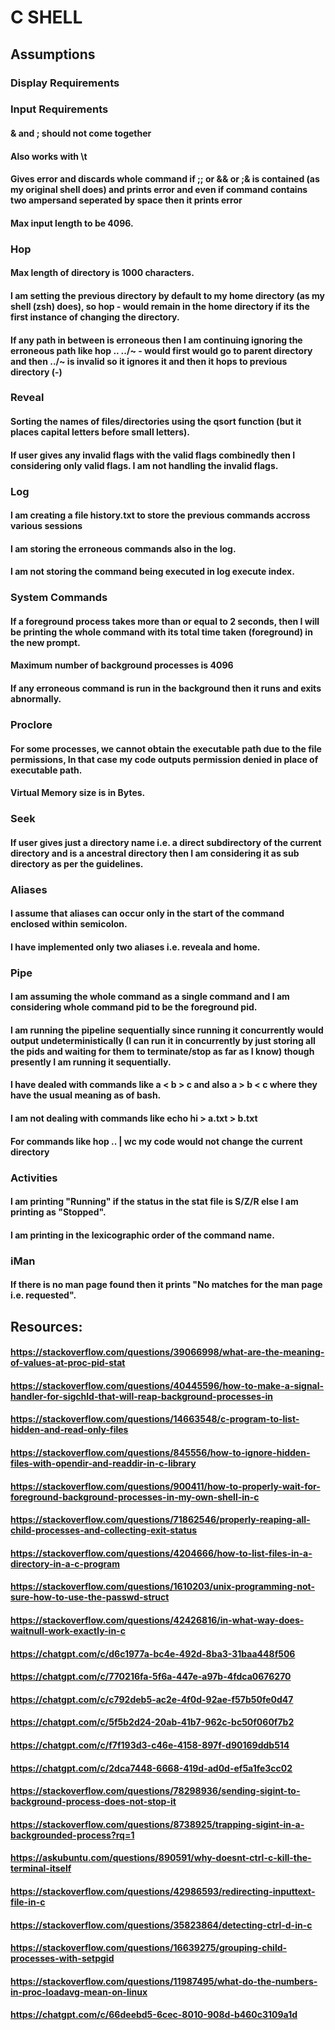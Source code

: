 # C SHELL

## Assumptions

### Display Requirements

### Input Requirements

#### & and ; should not come together

#### Also works with \t

#### Gives error and discards whole command if ;; or && or ;& is contained (as my original shell does) and prints error and even if command contains two ampersand seperated by space then it prints error

#### Max input length to be 4096.

### Hop

#### Max length of directory is 1000 characters.

#### I am setting the previous directory by default to my home directory (as my shell (zsh) does), so hop - would remain in the home directory if its the first instance of changing the directory.

#### If any path in between is erroneous then I am continuing ignoring the erroneous path like hop .. ../~ - would first would go to parent directory and then ../~ is invalid so it ignores it and then it hops to previous directory (-)

### Reveal

#### Sorting the names of files/directories using the qsort function (but it places capital letters before small letters).

#### If user gives any invalid flags with the valid flags combinedly then I considering only valid flags. I am not handling the invalid flags.

### Log

#### I am creating a file history.txt to store the previous commands accross various sessions

#### I am storing the erroneous commands also in the log.

#### I am not storing the command being executed in log execute index.

### System Commands

#### If a foreground process takes more than or equal to 2 seconds, then I will be printing the whole command with its total time taken (foreground) in the new prompt.

#### Maximum number of background processes is 4096

#### If any erroneous command is run in the background then it runs and exits abnormally.

### Proclore

#### For some processes, we cannot obtain the executable path due to the file permissions, In that case my code outputs permission denied in place of executable path.

#### Virtual Memory size is in Bytes.

### Seek

#### If user gives just a directory name i.e. a direct subdirectory of the current directory and is a ancestral directory then I am considering it as sub directory as per the guidelines.

### Aliases

#### I assume that aliases can occur only in the start of the command enclosed within semicolon.

#### I have implemented only two aliases i.e. reveala and home. 

### Pipe

#### I am assuming the whole command as a single command and I am considering whole command pid to be the foreground pid.

#### I am running the pipeline sequentially since running it concurrently would output undeterministically (I can run it in concurrently by just storing all the pids and waiting for them to terminate/stop as far as I know) though presently I am running it sequentially.

#### I have dealed with commands like a < b > c and also a > b < c where they have the usual meaning as of bash.

#### I am not dealing with commands like echo hi > a.txt > b.txt

#### For commands like hop .. | wc my code would not change the current directory

### Activities

#### I am printing "Running" if the status in the stat file is S/Z/R else I am printing as "Stopped".

#### I am printing in the lexicographic order of the command name.

### iMan

#### If there is no man page found then it prints "No matches for the man page i.e. requested".

## Resources:

#### https://stackoverflow.com/questions/39066998/what-are-the-meaning-of-values-at-proc-pid-stat

#### https://stackoverflow.com/questions/40445596/how-to-make-a-signal-handler-for-sigchld-that-will-reap-background-processes-in

#### https://stackoverflow.com/questions/14663548/c-program-to-list-hidden-and-read-only-files

#### https://stackoverflow.com/questions/845556/how-to-ignore-hidden-files-with-opendir-and-readdir-in-c-library

#### https://stackoverflow.com/questions/900411/how-to-properly-wait-for-foreground-background-processes-in-my-own-shell-in-c

#### https://stackoverflow.com/questions/71862546/properly-reaping-all-child-processes-and-collecting-exit-status

#### https://stackoverflow.com/questions/4204666/how-to-list-files-in-a-directory-in-a-c-program

#### https://stackoverflow.com/questions/1610203/unix-programming-not-sure-how-to-use-the-passwd-struct

#### https://stackoverflow.com/questions/42426816/in-what-way-does-waitnull-work-exactly-in-c

#### https://chatgpt.com/c/d6c1977a-bc4e-492d-8ba3-31baa448f506

#### https://chatgpt.com/c/770216fa-5f6a-447e-a97b-4fdca0676270

#### https://chatgpt.com/c/c792deb5-ac2e-4f0d-92ae-f57b50fe0d47

#### https://chatgpt.com/c/5f5b2d24-20ab-41b7-962c-bc50f060f7b2

#### https://chatgpt.com/c/f7f193d3-c46e-4158-897f-d90169ddb514

#### https://chatgpt.com/c/2dca7448-6668-419d-ad0d-ef5a1fe3cc02

#### https://stackoverflow.com/questions/78298936/sending-sigint-to-background-process-does-not-stop-it

#### https://stackoverflow.com/questions/8738925/trapping-sigint-in-a-backgrounded-process?rq=1

#### https://askubuntu.com/questions/890591/why-doesnt-ctrl-c-kill-the-terminal-itself

#### https://stackoverflow.com/questions/42986593/redirecting-inputtext-file-in-c

#### https://stackoverflow.com/questions/35823864/detecting-ctrl-d-in-c

#### https://stackoverflow.com/questions/16639275/grouping-child-processes-with-setpgid

#### https://stackoverflow.com/questions/11987495/what-do-the-numbers-in-proc-loadavg-mean-on-linux

#### https://chatgpt.com/c/66deebd5-6cec-8010-908d-b460c3109a1d

#### 

